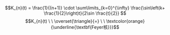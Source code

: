 $$K_{n}(t) = \frac{1}{(n+1)} \cdot \sum\limits_{k=0}^{\infty} \frac{\sin\left(k+ \frac{1}{2}\right)t}{2\sin \frac{t}{2}} $$
$$K_{n}(t)  \ \  \overset{\triangle}{=} \ \ \textcolor{orange}{\underline{\textbf{Feyer核}}}$$